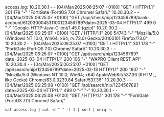 access.log:
10.20.30.1 - - [04/Mar/2025:06:25:07 +0100] "GET / HTTP/1.1" 301 178 "-" "FortiGate (FortiOS 7.0) Chrome/ Safari/"
10.20.30.2 - - [04/Mar/2025:06:25:07 +0100] "GET //api/check/nip/123456789/bank-account/612030004531100123456789?date=2025-03-04 HTTP/1.1" 499 0 "-" "Google-HTTP-Java-Client/1.45.0 (gzip)"
10.20.30.2 - - [04/Mar/2025:06:25:07 +0100] "GET / HTTP/1.1" 200 54743 "-" "Mozilla/5.0 (Windows NT 10.0; Win64; x64; rv:73.0) Gecko/20100101 Firefox/73.0"
10.20.30.2 - - [04/Mar/2025:06:25:07 +0100] "GET / HTTP/1.1" 301 178 "-" "FortiGate (FortiOS 7.0) Chrome/ Safari/"
10.20.30.3 - - [04/Mar/2025:06:25:07 +0100] "GET /api/search/nip/123456789?date=2025-03-04 HTTP/1.1" 200 106 "-" "WAPRO Client REST API"
10.20.30.4 - - [04/Mar/2025:06:25:07 +0100] "GET /api/search/nip/123456789?date=2025-02-18 HTTP/1.1" 200 1607 "-" "Mozilla/5.0 (Windows NT 10.0; Win64; x64) AppleWebKit/537.36 (KHTML, like Gecko) Chrome/63.0.3239.84 Safari/537.36"
10.20.30.3 - - [04/Mar/2025:06:25:08 +0100] "GET /api/search/nip/123456789?date=2025-03-04 HTTP/1.1" 499 0 "-" "-"
10.20.30.1 - - [04/Mar/2025:06:25:08 +0100] "GET / HTTP/1.1" 301 178 "-" "FortiGate (FortiOS 7.0) Chrome/ Safari/"

```
cat access.log | cut -d " " -f 1 | sort | uniq -c
```
